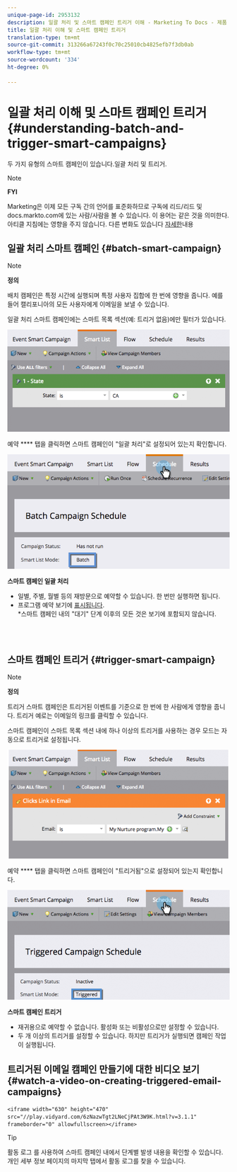 ```yaml
---
unique-page-id: 2953132
description: 일괄 처리 및 스마트 캠페인 트리거 이해 - Marketing To Docs - 제품 설명서
title: 일괄 처리 이해 및 스마트 캠페인 트리거
translation-type: tm+mt
source-git-commit: 313266a67243f0c70c25010cb4825efb7f3db0ab
workflow-type: tm+mt
source-wordcount: '334'
ht-degree: 0%

---
```



# 일괄 처리 이해 및 스마트 캠페인 트리거 {#understanding-batch-and-trigger-smart-campaigns}

두 가지 유형의 스마트 캠페인이 있습니다.일괄 처리 및 트리거.

>[!NOTE]
>
>**FYI**
>
>Marketing은 이제 모든 구독 간의 언어를 표준화하므로 구독에 리드/리드 및 docs.markto.com에 있는 사람/사람을 볼 수 있습니다. 이 용어는 같은 것을 의미한다.아티클 지침에는 영향을 주지 않습니다. 다른 변화도 있습니다 [자세한](http://docs.marketo.com/display/DOCS/Updates+to+Marketo+Terminology)내용

## 일괄 처리 스마트 캠페인 {#batch-smart-campaign}

>[!NOTE]
>
>**정의**
>
>배치 캠페인은 특정 시간에 실행되며 특정 사용자 집합에 한 번에 영향을 줍니다. 예를 들어 캘리포니아의 모든 사용자에게 이메일을 보낼 수 있습니다.

일괄 처리 스마트 캠페인에는 스마트 목록 섹션(예: 트리거 없음)에만 필터가 있습니다.

![](assets/batch-filter.png)

예약 **** 탭을 클릭하면 스마트 캠페인이 &quot;일괄 처리&quot;로 설정되어 있는지 확인합니다.

![](assets/batch-c4.png)

**스마트 캠페인 일괄 처리**

* 일별, 주별, 월별 등의 재방문으로 예약할 수 있습니다. 한 번만 실행하면 됩니다.
* 프로그램 예약 보기에 [표시됩니다](../../../../product-docs/core-marketo-concepts/programs/program-schedule-view/navigating-the-program-schedule-view.md).\
   *스마트 캠페인 내의 &quot;대기&quot; 단계 이후의 모든 것은 보기에 포함되지 않습니다.

<br> 

## 스마트 캠페인 트리거 {#trigger-smart-campaign}

>[!NOTE]
>
>**정의**
>
>트리거 스마트 캠페인은 트리거된 이벤트를 기준으로 한 번에 한 사람에게 영향을 줍니다. 트리거 예로는 이메일의 링크를 클릭할 수 있습니다.

스마트 캠페인이 스마트 목록 섹션 내에 하나 이상의 트리거를 사용하는 경우 모드는 자동으로 트리거로 설정됩니다.

![](assets/trigger.png)

예약 **** 탭을 클릭하면 스마트 캠페인이 &quot;트리거됨&quot;으로 설정되어 있는지 확인합니다.

![](assets/trigger2.png)

**스마트 캠페인 트리거**

* 재귀용으로 예약할 수 없습니다. 활성화 또는 비활성으로만 설정할 수 있습니다.
* 두 개 이상의 트리거를 설정할 수 있습니다. 하지만 트리거가 실행되면 캠페인 작업이 실행됩니다.

## 트리거된 이메일 캠페인 만들기에 대한 비디오 보기 {#watch-a-video-on-creating-triggered-email-campaigns}

`<iframe width="630" height="470" src="//play.vidyard.com/6zNazwTgt2LNeCjPAt3W9K.html?v=3.1.1" frameborder="0" allowfullscreen></iframe>`

>[!TIP]
>
>활동 로그 [](../../../../product-docs/core-marketo-concepts/smart-lists-and-static-lists/managing-people-in-smart-lists/locate-the-activity-log-for-a-person.md) 를 사용하여 스마트 캠페인 내에서 단계별 발생 내용을 확인할 수 있습니다. 개인 세부 정보 페이지의 마지막 탭에서 활동 로그를 찾을 수 있습니다.

